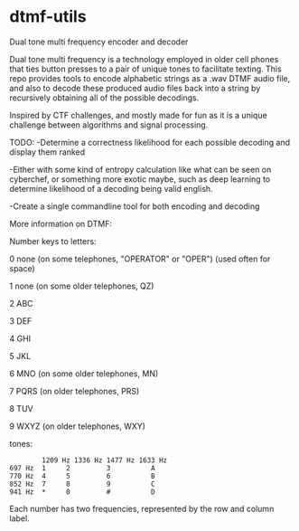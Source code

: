 # dtmf-utils
Dual tone multi frequency encoder and decoder

Dual tone multi frequency is a technology employed in older cell phones that ties button presses to a pair of unique tones to facilitate texting.
This repo provides tools to encode alphabetic strings as a .wav DTMF audio file, and also to decode these produced audio files back into a string by
recursively obtaining all of the possible decodings.

Inspired by CTF challenges, and mostly made for fun as it is a unique challenge between algorithms and signal processing.


TODO:
  -Determine a correctness likelihood for each possible decoding and display them ranked
  
   -Either with some kind of entropy calculation like what can be seen on cyberchef, or something more exotic maybe, such as deep learning to determine likelihood of a decoding
     being valid english.
     
  -Create a single commandline tool for both encoding and decoding

More information on DTMF:

Number keys to letters:

0	none (on some telephones, "OPERATOR" or "OPER")  (used often for space)

1	none (on some older telephones, QZ)

2	ABC

3	DEF

4	GHI

5	JKL

6	MNO (on some older telephones, MN)

7	PQRS (on older telephones, PRS)

8	TUV

9	WXYZ (on older telephones, WXY)

tones:

	        1209 Hz	1336 Hz	1477 Hz	1633 Hz
    697 Hz	1	  2	        3	       A
    770 Hz	4	  5	        6	       B
    852 Hz	7	  8	        9	       C
    941 Hz	*	  0	        #	       D
 
Each number has two frequencies, represented by the row and column label.
